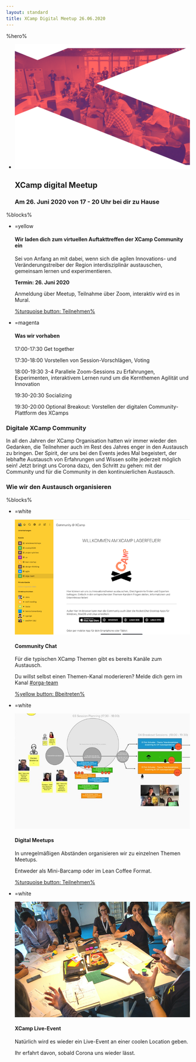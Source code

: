 ```yaml
---
layout: standard
title: XCamp Digital Meetup 26.06.2020
---
```


%hero%

- ![XCamp Digital Meetup](../assets/img/meetup-hero.svg)

  ## XCamp digital Meetup

  ### Am 26. Juni 2020 von 17 - 20 Uhr bei dir zu Hause

%blocks%

- =yellow

  #### Wir laden dich zum virtuellen Auftakttreffen der XCamp Community ein

  Sei von Anfang an mit dabei, wenn sich die agilen Innovations- und Veränderungstreiber der Region interdisziplinär austauschen, gemeinsam lernen und experimentieren.

  **Termin: 26. Juni 2020**

  Anmeldung über Meetup, Teilnahme über Zoom, interaktiv wird es in Mural.

  [%turquoise button: Teilnehmen%](https://www.meetup.com/de-DE/XCamp-Meetup/events/271106925)

- =magenta

  #### Was wir vorhaben

  17:00-17:30 Get together

  17:30-18:00 Vorstellen von Session-Vorschlägen, Voting

  18:00-19:30 3-4 Parallele Zoom-Sessions zu Erfahrungen, Experimenten, interaktivem Lernen rund um die Kernthemen Agilität und Innovation

  19:30-20:30 Socializing

  19:30-20:00 Optional Breakout: Vorstellen der digitalen Community-Plattform des XCamps


### Digitale XCamp Community

In all den Jahren der XCamp Organisation hatten wir immer wieder den Gedanken, die Teilnehmer auch im Rest des Jahres enger in den Austausch zu bringen. Der Spirit, der uns bei den Events jedes Mal begeistert, der lebhafte Austausch von Erfahrungen und Wissen sollte jederzeit möglich sein! Jetzt bringt uns Corona dazu, den Schritt zu gehen: mit der Community und für die Community in den kontinuierlichen Austausch.

### Wie wir den Austausch organisieren

%blocks%

- =white

  ![XCommunity](../assets/img/XCommunity.png)

  #### Community Chat

  Für die typischen XCamp Themen gibt es bereits Kanäle zum Austausch.

  Du willst selbst einen Themen-Kanal moderieren? Melde dich gern im Kanal [#orga-team](https://community.xcamp.co/channel/orga-team)

  [%yellow button: Bbeitreten%](https://community.xcamp.co/)

- =white

  ![Mural](../assets/img/Mural.jpg)

  #### Digital Meetups

  In unregelmäßigen Abständen organisieren wir zu einzelnen Themen Meetups.
  
  Entweder als Mini-Barcamp oder im Lean Coffee Format.

  [%turquoise button: Teilnehmen%](https://www.meetup.com/de-DE/XCamp-Meetup/events/271106925)

- =white

  ![XCamp 2018](../assets/img/XCamp18-DT.jpg)

  #### XCamp Live-Event
  
  Natürlich wird es wieder ein Live-Event an einer coolen Location geben.
  
  Ihr erfahrt davon, sobald Corona uns wieder lässt.
